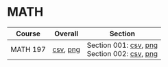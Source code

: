 # MATH

| Course | Overall | Section |
| ------ | ------- | ------- |
| MATH 197 | [csv](https://github.com/UCSD-Historical-Enrollment-Data/2024Summer3/blob/main/overall/MATH%20197.csv), [png](https://raw.githubusercontent.com/UCSD-Historical-Enrollment-Data/2024Summer3/main/plot_overall/MATH%20197.png) | Section 001: [csv](https://github.com/UCSD-Historical-Enrollment-Data/2024Summer3/blob/main/section/MATH%20197_001.csv), [png](https://raw.githubusercontent.com/UCSD-Historical-Enrollment-Data/2024Summer3/main/plot_section/MATH%20197_001.png)<br>Section 002: [csv](https://github.com/UCSD-Historical-Enrollment-Data/2024Summer3/blob/main/section/MATH%20197_002.csv), [png](https://raw.githubusercontent.com/UCSD-Historical-Enrollment-Data/2024Summer3/main/plot_section/MATH%20197_002.png) |
